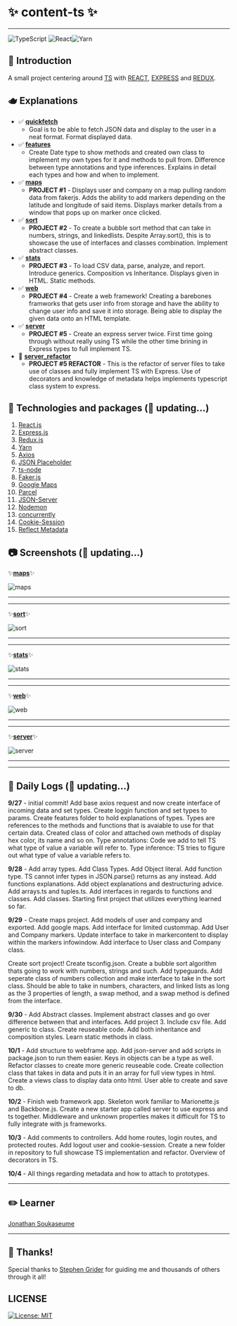 # ✨ content-ts ✨
---
![TypeScript](https://img.shields.io/badge/typescript-%23007ACC.svg?style=for-the-badge&logo=typescript&logoColor=white) ![React](https://img.shields.io/badge/react-%2320232a.svg?style=for-the-badge&logo=react&logoColor=%2361DAFB)![Yarn](https://img.shields.io/badge/yarn-%232C8EBB.svg?style=for-the-badge&logo=yarn&logoColor=white)

## 👋 Introduction 
A small project centering around [TS](https://www.typescriptlang.org/) with [REACT](https://reactjs.org/), [EXPRESS](https://expressjs.com/) and [REDUX](https://redux.js.org/).

## 🫖 Explanations
- ✅ [**quickfetch**](https://github.com/jsoomie/content-ts/tree/main/quickfetch)
  - Goal is to be able to fetch JSON data and display to the user in a neat format. Format displayed data.
- ✅ [**features**](https://github.com/jsoomie/content-ts/tree/main/features)
  - Create Date type to show methods and created own class to implement my own types for it and methods to pull from. Difference between type annotations and type inferences. Explains in detail each types and how and when to implement.
- ✅ [**maps**](https://github.com/jsoomie/content-ts/tree/main/maps)
  - **PROJECT #1** - Displays user and company on a map pulling random data from fakerjs. Adds the ability to add markers depending on the latitude and longitude of said items. Displays marker details from a window that pops up on marker once clicked.
- ✅ [**sort**](https://github.com/jsoomie/content-ts/tree/main/sort)
  - **PROJECT #2** - To create a bubble sort method that can take in numbers, strings, and linkedlists. Despite Array.sort(), this is to showcase the use of interfaces and classes combination. Implement abstract classes.
- ✅ [**stats**](https://github.com/jsoomie/content-ts/tree/main/stats)
  - **PROJECT #3** - To load CSV data, parse, analyze, and report. Introduce generics. Composition vs Inheritance. Displays given in HTML. Static methods.
- ✅ [**web**](https://github.com/jsoomie/content-ts/tree/main/web)
  - **PROJECT #4** - Create a web framework! Creating a barebones framworks that gets user info from storage and have the ability to change user info and save it into storage. Being able to display the given data onto an HTML template.
- ✅ [**server**](https://github.com/jsoomie/content-ts/tree/main/server)
  - **PROJECT #5** - Create an express server twice. First time going through without really using TS while the other time brining in Express types to full implement TS. 
- 🚧 [**server_refactor**](https://github.com/jsoomie/content-ts/tree/main/server_refactor)
  - **PROJECT #5 REFACTOR** - This is the refactor of server files to take use of classes and fully implement TS with Express. Use of decorators and knowledge of metadata helps implements typescript class system to express.

## 🚜 Technologies and packages (🚜 updating...)
1. [React.js](https://reactjs.org/)
2. [Express.js](https://expressjs.com/)
3. [Redux.js](https://redux.js.org/)
4. [Yarn](https://yarnpkg.com/)
5. [Axios](https://axios-http.com/docs/intro)
6. [JSON Placeholder](https://jsonplaceholder.typicode.com/)
7. [ts-node](https://typestrong.org/ts-node/)
8. [Faker.js](https://www.npmjs.com/package/faker)
9. [Google Maps](https://developers.google.com/maps/documentation)
10. [Parcel](https://www.npmjs.com/package/parcel)
11. [JSON-Server](https://www.npmjs.com/package/json-server)
12. [Nodemon](https://nodemon.io/)
13. [concurrently](https://www.npmjs.com/package/concurrently)
14. [Cookie-Session](https://www.npmjs.com/package/cookie-session)
15. [Reflect Metadata](https://www.npmjs.com/package/reflect-metadata)


## 📷 Screenshots (🚜 updating...)
✨[**maps**](https://github.com/jsoomie/content-ts/tree/main/maps)✨


![maps](./assets/maps-screen.png)

---
---

✨[**sort**](https://github.com/jsoomie/content-ts/tree/main/sort)✨

![sort](./assets/sort-screen.png)

---
---

✨[**stats**](https://github.com/jsoomie/content-ts/tree/main/stats)✨

![stats](./assets/stats-screen.png)


---
---

✨[**web**](https://github.com/jsoomie/content-ts/tree/main/web)✨

![web](./assets/web-screen.png)

---
---

✨[**server**](https://github.com/jsoomie/content-ts/tree/main/server)✨

![server](./assets/server-screen.gif)

---
---
## 📝 Daily Logs (🚜 updating...)
**9/27** - initial commit!  Add base axios request and now create interface of incoming data and set types. Create loggin function and set types to params. Create features folder to hold explanations of types. Types are references to the methods and functions that is avaiable to use for that certain data. Created class of color and attached own methods of display hex color, its name and so on. Type annotations: Code we add to tell TS what type of value a variable will refer to. Type inference: TS tries to figure out what type of value a variable refers to.

**9/28** - Add array types. Add Class Types. Add Object literal. Add function type. TS cannot infer types in JSON.parse() returns as any instead. Add functions explanations. Add object explanations and destructuring advice. Add arrays.ts and tuples.ts. Add interfaces in regards to functions and classes. Add classes. Starting first project that utilizes everything learned so far.

**9/29** - Create maps project. Add models of user and company and exported. Add google maps. Add interface for limited custommap. Add User and Company markers. Update interface to take in markercontent to display within the markers infowindow. Add interface to User class and Company class. 

Create sort project! Create tsconfig.json. Create a bubble sort algorithm thats going to work with numbers, strings and such. Add typeguards. Add seperate class of numbers collection and make interface to take in the sort class. Should be able to take in numbers, characters, and linked lists as long as the 3 properties of length, a swap method, and a swap method is defined from the interface.

**9/30** - Add Abstract classes. Implement abstract classes and go over difference between that and interfaces. Add project 3. Include csv file. Add generic to class. Create reuseable code. Add both inheritance and composition styles. Learn static methods in class.

**10/1** - Add structure to webframe app. Add json-server and add scripts in package.json to run them easier. Keys in objects can be a type as well. Refactor classes to create more generic reuseable code. Create collection class that takes in data and puts it in an array for full view types in html. Create a views class to display data onto html. User able to create and save to db.

**10/2** - Finish web framework app. Skeleton work familiar to Marionette.js and Backbone.js. Create a new starter app called server to use express and ts together. Middleware and unknown properties makes it difficult for TS to fully integrate with js frameworks.

**10/3** - Add comments to controllers. Add home routes, login routes, and protected routes. Add logout user and cookie-session. Create a new folder in repository to full showcase TS implementation and refactor. Overview of decorators in TS.

**10/4** - All things regarding metadata and how to attach to prototypes.

---

## ✏️ Learner
[Jonathan Soukaseume](https://github.com/jsoomie)

---

## 🙏 Thanks!
Special thanks to [Stephen Grider](https://udemy.com/user/sgslo) for guiding me and thousands of others through it all! 

## LICENSE
[![License: MIT](https://img.shields.io/badge/License-MIT-yellow.svg)](LICENSE)




